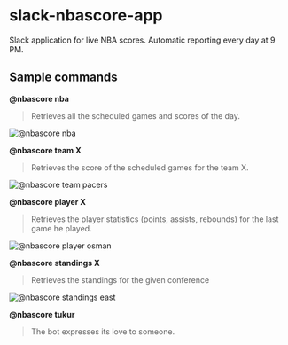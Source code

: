 # slack-nbascore-app
Slack application for live NBA scores. Automatic reporting every day at 9 PM.

## Sample commands

**@nbascore nba**
> Retrieves all the scheduled games and scores of the day.

![@nbascore nba](https://i.imgur.com/rT6uSZ8.png)

**@nbascore team X**
> Retrieves the score of the scheduled games for the team X.

![@nbascore team pacers](https://i.imgur.com/pUIy2uy.png)


**@nbascore player X**
> Retrieves the player statistics (points, assists, rebounds) for the last game he played.

![@nbascore player osman](https://i.imgur.com/w235MRn.png)


**@nbascore standings X**
> Retrieves the standings for the given conference

![@nbascore standings east](https://i.imgur.com/sGAYm7N.png)


**@nbascore tukur**
> The bot expresses its love to someone.
